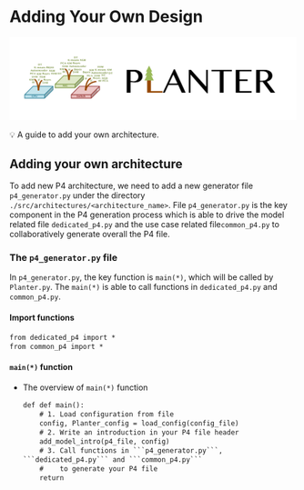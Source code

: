 # Adding Your Own Design
![Planter Logo](../../images/logo.png)
<aside>
💡 A guide to add your own architecture.

</aside>

## Adding your own architecture
To add new P4 architecture, we need to add a new generator file ```p4_generator.py``` under the directory ```./src/architectures/<architecture_name>```. File ```p4_generator.py``` is the key component in the P4 generation process which is able to drive the model related file ```dedicated_p4.py``` and the use case related file```common_p4.py``` to collaboratively generate overall the P4 file.
### The ```p4_generator.py``` file
In ```p4_generator.py```, the key function is ```main(*)```, which will be called by ```Planter.py```. The ```main(*)``` is able to call functions in ```dedicated_p4.py``` and ```common_p4.py```.

#### Import functions
```
from dedicated_p4 import *
from common_p4 import *
``` 

#### ```main(*)``` function
- The overview of ```main(*)``` function
    ```
    def def main():
        # 1. Load configuration from file
        config, Planter_config = load_config(config_file)
        # 2. Write an introduction in your P4 file header
        add_model_intro(p4_file, config)
        # 3. Call functions in ```p4_generator.py```, ```dedicated_p4.py``` and ```common_p4.py```
        #    to generate your P4 file
        return 
    ``` 
